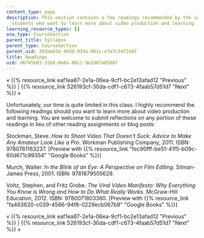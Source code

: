 ```yaml
---
content_type: page
description: This section contains a few readings recommended by the instructor for
  students who want to learn more about video production and learning.
learning_resource_types: []
ocw_type: CourseSection
parent_title: Syllabus
parent_type: CourseSection
parent_uid: 203eeb3a-4839-933a-901c-efa7c34f24d7
title: Readings
uid: d6745b83-32b8-0e0a-86c1-9e2d07a85d87
---
```


« {{% resource_link eaf1ea87-2e1a-06ea-9cf1-bc2e13afad12 "Previous" %}} | {{% resource_link 526193cf-30da-cdf1-c673-4faab57d51d7 "Next" %}} »

Unfortunately, our time is quite limited in this class. I highly recommend the following readings should you want to learn more about video production and learning. You are welcome to submit reflections on any portion of these readings in lieu of other reading assignments or blog posts:

Stockman, Steve. _How to Shoot Video That Doesn't Suck: Advice to Make Any Amateur Look Like a Pro_. Workman Publishing Company, 2011. ISBN: 9780761163237. \[Preview with {{% resource_link "fec90fff-be51-41f5-b09c-60d671c99354" "Google Books" %}}\]

Murch, Walter. _In the Blink of an Eye: A Perspective on Film Editing_. Silman-James Press, 2001. ISBN: 9781879505629.

Voltz, Stephen, and Fritz Grobe. _The Viral Video Manifesto: Why Everything You Know is Wrong and How to Do What Really Works_. McGraw-Hill Education, 2012. ISBN: 9780071803380. \[Preview with {{% resource_link "fa463620-c039-4566-94f8-0229ecb067b9" "Google Books" %}}\]

« {{% resource_link eaf1ea87-2e1a-06ea-9cf1-bc2e13afad12 "Previous" %}} | {{% resource_link 526193cf-30da-cdf1-c673-4faab57d51d7 "Next" %}} »